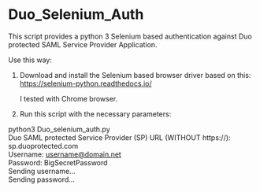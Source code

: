 # Duo_Selenium_Auth

This script provides a python 3 Selenium based authentication against Duo protected SAML Service Provider Application.

Use this way:

1. Download and install the Selenium based browser driver based on this:
   https://selenium-python.readthedocs.io/  
   
   I tested with Chrome browser. 

2. Run this script with the necessary parameters:

python3 Duo_selenium_auth.py   
Duo SAML protected Service Provider (SP) URL (WITHOUT https://): sp.duoprotected.com  
Username: username@domain.net  
Password: BigSecretPassword  
Sending username...  
Sending password...   
 

